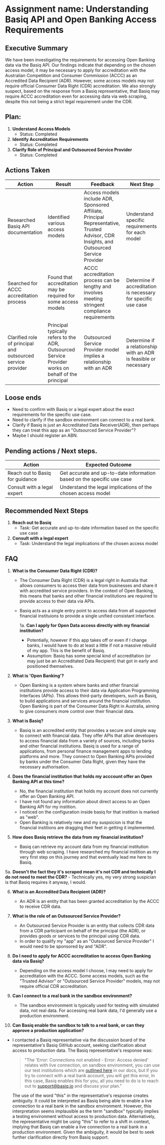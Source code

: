 # Assignment name: Understanding Basiq API and Open Banking Access Requirements

## Executive Summary 

We have been investigating the requirements for accessing Open Banking data via the Basiq API. Our findings indicate that depending on the chosen access model, it may be necessary to apply for accreditation with the Australian Competition and Consumer Commission (ACCC) as an Accredited Data Recipient (ADR). However, some access models may not require official Consumer Data Right (CDR) accreditation. We also strongly suspect, based on the response from a Basiq representative, that Basiq may require ACCC accreditation even for accessing data via web scraping, despite this not being a strict legal requirement under the CDR.

## Plan: 

1. **Understand Access Models**
   - Status: Completed
2. **Identify Accreditation Requirements**
   - Status: Completed
3. **Clarify Role of Principal and Outsourced Service Provider**
   - Status: Completed

## Actions Taken 

| Action | Result | Feedback | Next Step |
| --- | --- | --- | --- |
| Researched Basiq API documentation | Identified various access models | Access models include ADR, Sponsored Affiliate, Principal Representative, Trusted Advisor, CDR Insights, and Outsourced Service Provider | Understand specific requirements for each model |
| Searched for ACCC accreditation process | Found that accreditation may be required for some access models | ACCC accreditation process can be lengthy and involves meeting stringent compliance requirements | Determine if accreditation is necessary for specific use case |
| Clarified role of principal and outsourced service provider | Principal typically refers to the ADR, Outsourced Service Provider works on behalf of the principal | Outsourced Service Provider model implies a relationship with an ADR | Determine if a relationship with an ADR is feasible or necessary |

## Loose ends

- Need to confirm with Basiq or a legal expert about the exact requirements for the specific use case.
- Need to clarify if the sandbox environment can connect to a real bank.
- Clarify if Basiq is just an Accreditated Data Receiver(ADR), then perhaps they can treat this app as an "Outsourced Service Provider"?
- Maybe I should register an ABN.

## Pending actions / Next steps.

| Action | Expected Outcome |
| --- | --- |
| Reach out to Basiq for guidance | Get accurate and up-to-date information based on the specific use case |
| Consult with a legal expert | Understand the legal implications of the chosen access model |

## Recommended Next Steps 

1. **Reach out to Basiq**
   - Task: Get accurate and up-to-date information based on the specific use case
2. **Consult with a legal expert**
   - Task: Understand the legal implications of the chosen access model

## FAQ 

1. **What is the Consumer Data Right (CDR)?**
   - The Consumer Data Right (CDR) is a legal right in Australia that allows consumers
to access their data from businesses and share it with accredited service providers. 
In the context of Open Banking, this means that banks and other financial institutions are
required to provide access to their data via APIs.
   - Basiq acts as a single entry point to access data from all supported financial instituions to provide a single unified consistant interface.   

     1a. **Can I apply for Open Data access directly with my financial institution?**
       - Potentially, however if this app takes off or even if I change banks, I would have to do at least a little if not a massive rebuild of my app. This is the benefit of Basiq.  
       - Assumption: Basiq has some special kind of accreditation (or may just be an Accreditated Data Recipient) that got in early and positioned themselves.

2. **What is 'Open Banking'?**
   - Open Banking is a system where banks and other financial institutions provide access to their data via Application Programming Interfaces (APIs). This allows third-party developers, such as Basiq, to build applications and services around the financial institution. Open Banking is part of the Consumer Data Right in Australia, aiming to give consumers more control over their financial data.

3. **What is Basiq?**
   - Basiq is an accredited entity that provides a secure and simple way to connect with financial data. They offer APIs that allow developers to access financial data from a variety of sources, including banks and other financial institutions. Basiq is used for a range of applications, from personal finance management apps to lending platforms and more. They connect to Open Banking APIs provided by banks under the Consumer Data Right, given they have the necessary authorisation.

4. **Does the financial institution that holds my acccount offer an Open Banking API at this time?**
   - No, the financial institution that holds my account does not currently offer an Open Banking API.
   - I have not found any information about direct access to an Open Banking API for my instition.
   - I noticed on the configuration inside basiq for that instition is marked as "web".
   - Open Banking is relatively new and my suspsicion is that the financial institions are dragging their feet in getting it implemented.

5. **How does Basiq retrieve the data from my financial institution?**
   - Basiq can retrieve my account data from my financial institution through web scraping. I have researched my financial instition as my very first step on this journey and that eventually lead me here to Basiq.

  5a. **Doesn't the fact they it's scraped mean it's not CDR and technically I do not need to meet the CDR?**
    - Technically yes, my very strong suspician is that Basiq requires it anyway, I would.

6. **What is an Accredited Data Recipient (ADR)?**
   - An ADR is an entity that has been granted accreditation by the ACCC to receive CDR data.

7. **What is the role of an Outsourced Service Provider?**
   - An Outsourced Service Provider is an entity that collects CDR data from a CDR participant on behalf of the principal (the ADR), or provides goods or services to the principal using CDR data.
   - In order to qualify my "app" as an "Outsourced Service Provider" I would need to be sponsored by and "ADR".

8. **Do I need to apply for ACCC accreditation to access Open Banking data via Basiq?**
   - Depending on the access model I choose, I may need to apply for accreditation with the ACCC. Some access models, such as the "Trusted Advisor" or "Outsourced Service Provider" models, may not require official CDR accreditation.

9. **Can I connect to a real bank in the sandbox environment?**
   - The sandbox environment is typically used for testing with simulated data, not real data. For accessing real bank data, I'd generally use a production environment.

10. **Can Basiq enable the sandbox to talk to a real bank, or can they approve a production application?**
   - I contacted a Basiq representative via the discussion board of the representative's Basiq GitHub account, seeking clarification about access to production data. The Basiq representative's response was: 

     > "The 'Error: Connections not enabled - Error: Access denied' relates with live connection, on sandbox environment, you can use our test institutions which are [outlined here](https://basiq.io/docs/guide/connections#test-institutions) in our docs, but if you try to connect with a real bank account, you will get this error, In this case, Basiq enables this for you, all you need to do is to reach out to support@basiq.io and discuss your plan."

     The use of the word "this" in the representative's response creates ambiguity. It could be interpreted as Basiq being able to enable a live connection to a real bank in the sandbox environment. However, this interpretation seems implausible as the term "sandbox" typically implies a testing environment without access to production data. Alternatively, the representative might be using "this" to refer to a shift in context, implying that Basiq can enable a live connection to a real bank in a production environment. Given the ambiguity, it would be best to seek further clarification directly from Basiq support.
